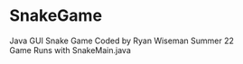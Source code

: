 # SnakeGame
Java GUI Snake Game Coded by Ryan Wiseman Summer 22<br />
Game Runs with SnakeMain.java
